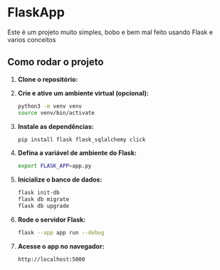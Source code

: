 # FlaskApp

Este é um projeto muito simples, bobo e bem mal feito usando Flask e varios conceitos

## Como rodar o projeto

1. **Clone o repositório:**

2. **Crie e ative um ambiente virtual (opcional):**
   ```bash
   python3 -m venv venv
   source venv/bin/activate
   ```

3. **Instale as dependências:**
   ```bash
   pip install flask flask_sqlalchemy click
   ```

4. **Defina a variável de ambiente do Flask:**
   ```bash
   export FLASK_APP=app.py
   ```

5. **Inicialize o banco de dados:**
   ```bash
   flask init-db
   flask db migrate
   flask db upgrade
   ```

6. **Rode o servidor Flask:**
   ```bash
   flask --app app run --debug
   ```

7. **Acesse o app no navegador:**
   ```
   http://localhost:5000
   ```

